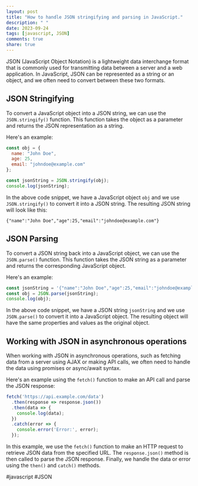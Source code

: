 ```yaml
---
layout: post
title: "How to handle JSON stringifying and parsing in JavaScript."
description: " "
date: 2023-09-24
tags: [javascript, JSON]
comments: true
share: true
---
```


JSON (JavaScript Object Notation) is a lightweight data interchange format that is commonly used for transmitting data between a server and a web application. In JavaScript, JSON can be represented as a string or an object, and we often need to convert between these two formats.

## JSON Stringifying
To convert a JavaScript object into a JSON string, we can use the `JSON.stringify()` function. This function takes the object as a parameter and returns the JSON representation as a string.

Here's an example:

```javascript
const obj = {
  name: "John Doe",
  age: 25,
  email: "johndoe@example.com"
};

const jsonString = JSON.stringify(obj);
console.log(jsonString);
```

In the above code snippet, we have a JavaScript object `obj` and we use `JSON.stringify()` to convert it into a JSON string. The resulting JSON string will look like this:

```
{"name":"John Doe","age":25,"email":"johndoe@example.com"}
```

## JSON Parsing
To convert a JSON string back into a JavaScript object, we can use the `JSON.parse()` function. This function takes the JSON string as a parameter and returns the corresponding JavaScript object.

Here's an example:

```javascript
const jsonString = '{"name":"John Doe","age":25,"email":"johndoe@example.com"}';
const obj = JSON.parse(jsonString);
console.log(obj);
```

In the above code snippet, we have a JSON string `jsonString` and we use `JSON.parse()` to convert it into a JavaScript object. The resulting object will have the same properties and values as the original object.

## Working with JSON in asynchronous operations

When working with JSON in asynchronous operations, such as fetching data from a server using AJAX or making API calls, we often need to handle the data using promises or async/await syntax.

Here's an example using the `fetch()` function to make an API call and parse the JSON response:

```javascript
fetch('https://api.example.com/data')
  .then(response => response.json())
  .then(data => {
    console.log(data);
  })
  .catch(error => {
    console.error('Error:', error);
  });
```

In this example, we use the `fetch()` function to make an HTTP request to retrieve JSON data from the specified URL. The `response.json()` method is then called to parse the JSON response. Finally, we handle the data or error using the `then()` and `catch()` methods.

#javascript #JSON
